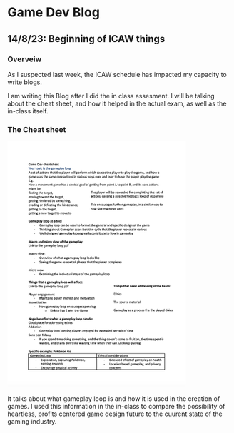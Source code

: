 # Game Dev Blog 

## 14/8/23: Beginning of ICAW things

### Overveiw

As I suspected last week, the ICAW schedule has impacted my capacity to write blogs. 

I am writing this Blog after I did the in class assesment. I will be talking about the cheat sheet, and how it helped in the actual exam, as well as the in-class itself. 

### The Cheat sheet

<img src="../Images/Gameplay Cheet sheet.png" width=400px alt="Gameplay Cheet sheet">


It talks about what gameplay loop is and how it is used in the creation of games. I used this information in the in-class to compare the possibility of heartless, profits centered game design future to the cuurent state of the gaming industry.



